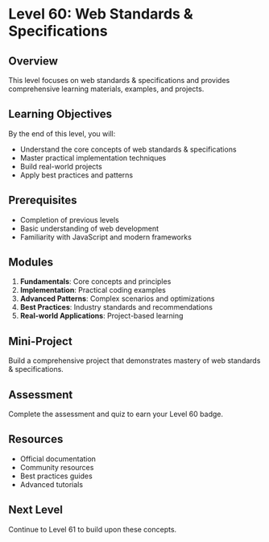 # Level 60: Web Standards & Specifications

## Overview
This level focuses on web standards & specifications and provides comprehensive learning materials, examples, and projects.

## Learning Objectives
By the end of this level, you will:
- Understand the core concepts of web standards & specifications
- Master practical implementation techniques
- Build real-world projects
- Apply best practices and patterns

## Prerequisites
- Completion of previous levels
- Basic understanding of web development
- Familiarity with JavaScript and modern frameworks

## Modules
1. **Fundamentals**: Core concepts and principles
2. **Implementation**: Practical coding examples
3. **Advanced Patterns**: Complex scenarios and optimizations
4. **Best Practices**: Industry standards and recommendations
5. **Real-world Applications**: Project-based learning

## Mini-Project
Build a comprehensive project that demonstrates mastery of web standards & specifications.

## Assessment
Complete the assessment and quiz to earn your Level 60 badge.

## Resources
- Official documentation
- Community resources
- Best practices guides
- Advanced tutorials

## Next Level
Continue to Level 61 to build upon these concepts.
